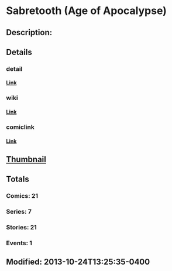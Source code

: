 # Sabretooth (Age of Apocalypse)
## Description: 
## Details
### detail
#### [Link](http://marvel.com/characters/1975/sabretooth?utm_campaign=apiRef&utm_source=225578a89fc76f3d20fbffda5d17a88d)
### wiki
#### [Link](http://marvel.com/universe/Sabretooth_%28Age_of_Apocalypse%29?utm_campaign=apiRef&utm_source=225578a89fc76f3d20fbffda5d17a88d)
### comiclink
#### [Link](http://marvel.com/comics/characters/1010969/sabretooth_age_of_apocalypse?utm_campaign=apiRef&utm_source=225578a89fc76f3d20fbffda5d17a88d)
## [Thumbnail](http://i.annihil.us/u/prod/marvel/i/mg/d/90/5269580126d71.jpg)
## Totals
### Comics: 21
### Series: 7
### Stories: 21
### Events: 1
## Modified: 2013-10-24T13:25:35-0400